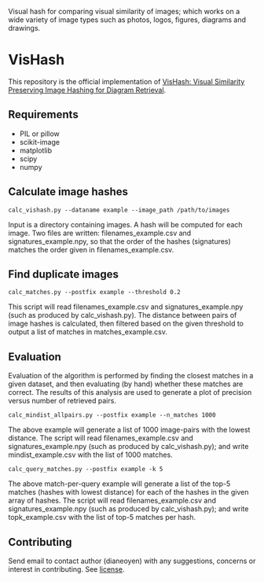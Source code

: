 Visual hash for comparing visual similarity of images; which works on a wide variety of image types such as photos, logos, figures, diagrams and drawings.

# VisHash
This repository is the official implementation of [VisHash: Visual Similarity Preserving Image Hashing for
Diagram Retrieval](https://spie.org/opo/conferencedetails/applications-of-machine-learning).

## Requirements

* PIL or pillow
* scikit-image
* matplotlib
* scipy
* numpy

## Calculate image hashes
`calc_vishash.py --dataname example --image_path /path/to/images
`

Input is a directory containing images. A hash will be computed for each image. Two files are written: filenames_example.csv and signatures_example.npy, so that the order of the hashes (signatures) matches the order given in filenames_example.csv.

## Find duplicate images
`calc_matches.py --postfix example --threshold 0.2
`

This script will read filenames_example.csv and signatures_example.npy (such as produced by calc_vishash.py). The distance between pairs of image hashes is calculated, then filtered based on the given threshold to output a list of matches in matches_example.csv.


## Evaluation
Evaluation of the algorithm is performed by finding the closest matches in a given dataset, and then evaluating (by hand) whether these matches are correct. The results of this analysis are used to generate a plot of precision versus number of retrieved pairs.

`calc_mindist_allpairs.py --postfix example --n_matches 1000
`

The above example will generate a list of 1000 image-pairs with the lowest distance. The script will read filenames_example.csv and signatures_example.npy (such as produced by calc_vishash.py); and write mindist_example.csv with the list of 1000 matches.

`calc_query_matches.py --postfix example -k 5
`

The above match-per-query example will generate a list of the top-5 matches (hashes with lowest distance) for each of the hashes in the given array of hashes. The script will read filenames_example.csv and signatures_example.npy (such as produced by calc_vishash.py); and write topk_example.csv with the list of top-5 matches per hash.


## Contributing
Send email to contact author (dianeoyen) with any suggestions, concerns or interest in contributing. See [license](LICENSE).
